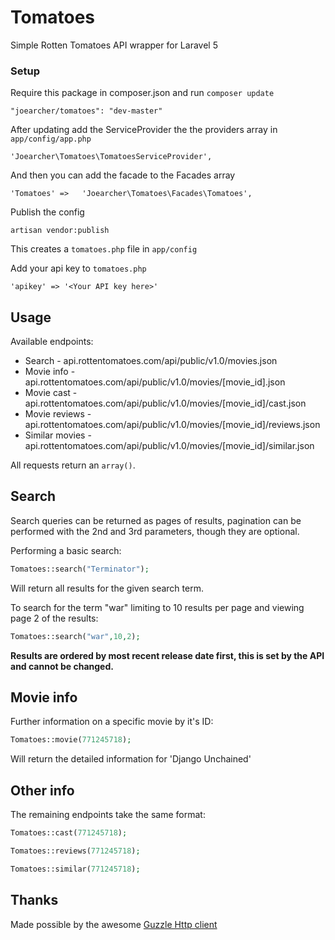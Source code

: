 # Tomatoes
Simple Rotten Tomatoes API wrapper for Laravel 5

### Setup
Require this package in composer.json and run `composer update`

    "joearcher/tomatoes": "dev-master"

After updating add the ServiceProvider the the providers array in `app/config/app.php`

    'Joearcher\Tomatoes\TomatoesServiceProvider',

And then you can add the facade to the Facades array

    'Tomatoes' =>	'Joearcher\Tomatoes\Facades\Tomatoes',

Publish the config

    artisan vendor:publish

This creates a `tomatoes.php` file in `app/config`

Add your api key to `tomatoes.php`

    'apikey' => '<Your API key here>'




## Usage

Available endpoints:

*	Search - api.rottentomatoes.com/api/public/v1.0/movies.json
*	Movie info - api.rottentomatoes.com/api/public/v1.0/movies/[movie_id].json
*	Movie cast - api.rottentomatoes.com/api/public/v1.0/movies/[movie_id]/cast.json
*	Movie reviews - api.rottentomatoes.com/api/public/v1.0/movies/[movie_id]/reviews.json
*	Similar movies - api.rottentomatoes.com/api/public/v1.0/movies/[movie_id]/similar.json

All requests return an `array()`.



## Search
Search queries can be returned as pages of results, pagination can be performed with the 2nd and 3rd parameters, though they are optional.

Performing a basic search:

```PHP
Tomatoes::search("Terminator");
```

Will return all results for the given search term.


To search for the term "war" limiting to 10 results per page and viewing page 2 of the results:

```php
Tomatoes::search("war",10,2);
```

**Results are ordered by most recent release date first, this is set by the API and cannot be changed.**




## Movie info
Further information on a specific movie by it's ID:

```php
Tomatoes::movie(771245718);
```
Will return the detailed information for 'Django Unchained'



## Other info
The remaining endpoints take the same format:

```php
Tomatoes::cast(771245718);

Tomatoes::reviews(771245718);

Tomatoes::similar(771245718);
```


## Thanks
Made possible by the awesome [Guzzle Http client](https://github.com/guzzle/guzzle)